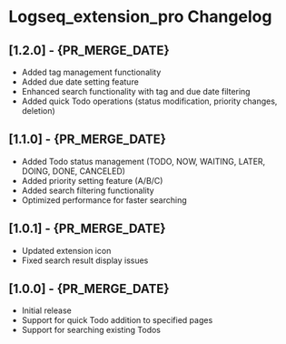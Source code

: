 # Logseq_extension_pro Changelog

## [1.2.0] - {PR_MERGE_DATE}
- Added tag management functionality
- Added due date setting feature
- Enhanced search functionality with tag and due date filtering
- Added quick Todo operations (status modification, priority changes, deletion)

## [1.1.0] - {PR_MERGE_DATE}
- Added Todo status management (TODO, NOW, WAITING, LATER, DOING, DONE, CANCELED)
- Added priority setting feature (A/B/C)
- Added search filtering functionality
- Optimized performance for faster searching

## [1.0.1] - {PR_MERGE_DATE}
- Updated extension icon
- Fixed search result display issues

## [1.0.0] - {PR_MERGE_DATE}
- Initial release
- Support for quick Todo addition to specified pages
- Support for searching existing Todos